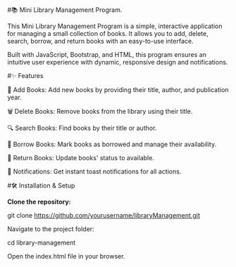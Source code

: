 #📚 Mini Library Management Program.


This Mini Library Management Program is a simple, interactive application for managing a small collection of books. It allows you to add, delete, search, borrow, and return books with an easy-to-use interface.

Built with JavaScript, Bootstrap, and HTML, this program ensures an intuitive user experience with dynamic, responsive design and notifications.

#✨ Features

📖 Add Books: Add new books by providing their title, author, and publication year.

🗑️ Delete Books: Remove books from the library using their title.

🔍 Search Books: Find books by their title or author.

📕 Borrow Books: Mark books as borrowed and manage their availability.

📗 Return Books: Update books' status to available.

🔔 Notifications: Get instant toast notifications for all actions.


#🛠️ Installation & Setup

**Clone the repository:**

git clone https://github.com/yourusername/libraryManagement.git

Navigate to the project folder:

cd library-management

Open the index.html file in your browser.
